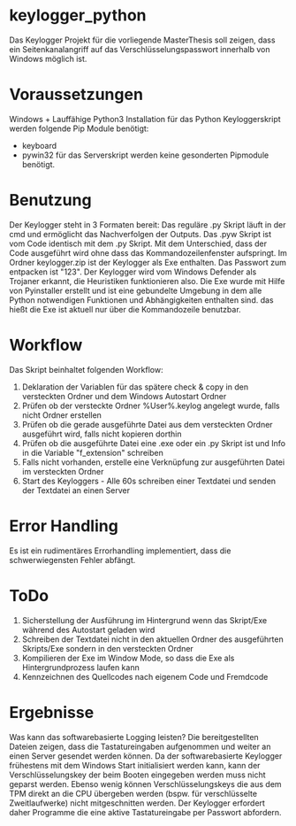 # keylogger_python
 Das Keylogger Projekt für die vorliegende MasterThesis soll zeigen, dass ein Seitenkanalangriff auf das Verschlüsselungspasswort innerhalb von Windows möglich ist.

# Voraussetzungen
Windows + Lauffähige Python3 Installation
für das Python Keyloggerskript werden folgende Pip Module benötigt:
- keyboard
- pywin32
für das Serverskript werden keine gesonderten Pipmodule benötigt.

# Benutzung
Der Keylogger steht in 3 Formaten bereit: 
Das reguläre .py Skript läuft in der cmd und ermöglicht das Nachverfolgen der Outputs.
Das .pyw Skript ist vom Code identisch mit dem .py Skript. Mit dem Unterschied, dass der Code ausgeführt wird ohne dass das Kommandozeilenfenster aufspringt.
Im Ordner keylogger.zip ist der Keylogger als Exe enthalten. Das Passwort zum entpacken ist "123". Der Keylogger wird vom Windows Defender als Trojaner erkannt, die Heuristiken funktionieren also. Die Exe wurde mit Hilfe von Pyinstaller erstellt und ist eine gebundelte Umgebung in dem alle Python notwendigen Funktionen und Abhängigkeiten enthalten sind. das hießt die Exe ist aktuell nur über die Kommandozeile benutzbar.

# Workflow
Das Skript beinhaltet folgenden Workflow:
1. Deklaration der Variablen für das spätere check & copy in den versteckten Ordner und dem Windows Autostart Ordner
2. Prüfen ob der versteckte Ordner %User%\.keylog angelegt wurde, falls nicht Ordner erstellen
3. Prüfen ob die gerade ausgeführte Datei aus dem versteckten Ordner ausgeführt wird, falls nicht kopieren dorthin
4. Prüfen ob die ausgeführte Datei eine .exe oder ein .py Skript ist und Info in die Variable "f_extension" schreiben
5. Falls nicht vorhanden, erstelle eine Verknüpfung zur ausgeführten Datei im versteckten Ordner
6. Start des Keyloggers - Alle 60s schreiben einer Textdatei und senden der Textdatei an einen Server

# Error Handling
Es ist ein rudimentäres Errorhandling implementiert, dass die schwerwiegensten Fehler abfängt.

# ToDo
1. Sicherstellung der Ausführung im Hintergrund wenn das Skript/Exe während des Autostart geladen wird
2. Schreiben der Textdatei nicht in den aktuellen Ordner des ausgeführten Skripts/Exe sondern in den versteckten Ordner
3. Kompilieren der Exe im Window Mode, so dass die Exe als Hintergrundprozess laufen kann
4. Kennzeichnen des Quellcodes nach eigenem Code und Fremdcode

# Ergebnisse
Was kann das softwarebasierte Logging leisten?
Die bereitgestellten Dateien zeigen, dass die Tastatureingaben aufgenommen und weiter an einen Server gesendet werden können. Da der softwarebasierte Keylogger frühestens mit dem Windows Start initialisiert werden kann, kann der Verschlüsselungskey der beim Booten eingegeben werden muss nicht geparst werden. Ebenso wenig können Verschlüsselungskeys die aus dem TPM direkt an die CPU übergeben werden (bspw. für verschlüsselte Zweitlaufwerke) nicht mitgeschnitten werden. Der Keylogger erfordert daher Programme die eine aktive Tastatureingabe per Passwort abfordern.
